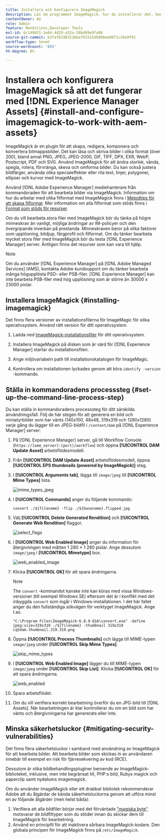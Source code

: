 ```yaml
---
title: Installera och konfigurera ImageMagick
description: Läs om programmet ImageMagick, hur du installerar det, konfigurerar kommandoradsprocessen och använder det för att redigera, skapa och generera miniatyrbilder från bilder.
contentOwner: AG
role: Admin
feature: Renditions,Developer Tools
exl-id: 6c149d31-1e64-4d29-a32a-58bd69e9fa98
source-git-commit: b2faf81983216bef9151548d90ae86f1c26a9f91
workflow-type: tm+mt
source-wordcount: '655'
ht-degree: 0%

---
```


# Installera och konfigurera ImageMagick så att det fungerar med [!DNL Experience Manager Assets] {#install-and-configure-imagemagick-to-work-with-aem-assets}

ImageMagick är en plugin för att skapa, redigera, komponera och konvertera bitmappsbilder. Det kan läsa och skriva bilder i olika format (över 200), bland annat PNG, JPEG, JPEG-2000, GIF, TIFF, DPX, EXR, WebP, Postscript, PDF och SVG. Använd ImageMagick för att ändra storlek, vända, spegla, rotera, förvränga, skeva och omforma bilder. Du kan också justera bildfärger, använda olika specialeffekter eller rita text, linjer, polygoner, ellipser och kurvor med ImageMagick.

Använd [!DNL Adobe Experience Manager] mediehanterare från kommandoraden för att bearbeta bilder via ImageMagick. Information om hur du arbetar med olika filformat med ImageMagick finns i [Metodtips för att skapa filformat](/help/assets/assets-file-format-best-practices.md). Mer information om alla filformat som stöds finns i [Format som stöds för resurser](/help/assets/assets-formats.md).

Om du vill bearbeta stora filer med ImageMagick bör du tänka på högre minneskrav än vanligt, möjliga ändringar av IM-policyer och den övergripande inverkan på prestanda. Minneskraven beror på olika faktorer som upplösning, bitdjup, färgprofil och filformat. Om du tänker bearbeta mycket stora filer med ImageMagick bör du testa [!DNL Experience Manager] server. Äntligen finns det resurser som kan vara till hjälp.

>[!NOTE]
>
>Om du använder [!DNL Experience Manager] på [!DNL Adobe Managed Services] (AMS), kontakta Adobe kundsupport om du tänker bearbeta många högupplösta PSD- eller PSB-filer. [!DNL Experience Manager] kan inte bearbeta PSB-filer med hög upplösning som är större än 30000 x 23000 pixlar.

## Installera ImageMagick {#installing-imagemagick}

Det finns flera versioner av installationsfilerna för ImageMagic för olika operativsystem. Använd rätt version för ditt operativsystem.

1. Ladda ned [ImageMagick-installationsfiler](https://www.imagemagick.org/script/download.php) för ditt operativsystem.
1. Installera ImageMagick på disken som är värd för [!DNL Experience Manager] startar du installationsfilen.

1. Ange miljövariabeln path till installationskatalogen för ImageMagic.
1. Kontrollera om installationen lyckades genom att köra `identify -version` -kommando.

## Ställa in kommandoradens processsteg {#set-up-the-command-line-process-step}

Du kan ställa in kommandoradens processsteg för ditt särskilda användningsfall. Följ de här stegen för att generera en bild och miniatyrbilder som har vänts (140x100, 48x48, 319x319 och 1280x1280) varje gång du lägger till en JPEG-bildfil i `/content/dam` på [!DNL Experience Manager] server:

1. På [!DNL Experience Manager] server, gå till Workflow Console (`https://[aem_server]:[port]/workflow`) och öppna **[!UICONTROL DAM Update Asset]** arbetsflödesmodell.
1. Från **[!UICONTROL DAM Update Asset]** arbetsflödesmodell, öppna **[!UICONTROL EPS thumbnails (powered by ImageMagick)]** steg.
1. I **[!UICONTROL Arguments tab]**, lägga till `image/jpeg` till **[!UICONTROL Mime Types]** lista.

   ![mime_types_jpeg](assets/mime_types_jpeg.png)

1. I **[!UICONTROL Commands]** anger du följande kommando:

   `convert ./${filename} -flip ./${basename}.flipped.jpg`

1. Välj **[!UICONTROL Delete Generated Rendition]** och **[!UICONTROL Generate Web Rendition]** flaggor.

   ![select_flags](assets/select_flags.png)

1. I **[!UICONTROL Web Enabled Image]** anger du information för återgivningen med måtten 1 280 × 1 280 pixlar. Ange dessutom `image/jpeg` i **[!UICONTROL Mimetype]** box.

   ![web_enabled_image](assets/web_enabled_image.png)

1. Klicka **[!UICONTROL OK]** för att spara ändringarna.

   >[!NOTE]
   >
   >The `convert` -kommandot kanske inte kan köras med vissa Windows-versioner (till exempel Windows SE) eftersom det är i konflikt med det inbyggda `convert` som ingår i Windows-installationen. I det här fallet anger du den fullständiga sökvägen för verktyget ImageMagick. Ange t.ex.
   >
   >
   >`"C:\Program Files\ImageMagick-6.8.9-Q16\convert.exe" -define jpeg:size=319x319 ./${filename} -thumbnail 319x319 cq5dam.thumbnail.319.319.png`

1. Öppna **[!UICONTROL Process Thumbnails]** och lägga till MIME-typen `image/jpeg` under **[!UICONTROL Skip Mime Types]**.

   ![skip_mime_types](assets/skip_mime_types.png)

1. I **[!UICONTROL Web Enabled Image]** lägger du till MIME-typen `image/jpeg` under **[!UICONTROL Skip List]**. Klicka **[!UICONTROL OK]** för att spara ändringarna.

   ![web_enabled](assets/web_enabled.png)

1. Spara arbetsflödet.

1. Om du vill verifiera korrekt bearbetning överför du en JPG-bild till [!DNL Assets]. När bearbetningen är klar kontrollerar du om en bild som har vänts och återgivningarna har genererats eller inte.

## Minska säkerhetsluckor {#mitigating-security-vulnerabilities}

Det finns flera säkerhetsluckor i samband med användning av ImageMagick för att bearbeta bilder. Att bearbeta bilder som skickas in av användaren innebär till exempel en risk för fjärrexekvering av kod (RCE).

Dessutom är olika bildbehandlingspluginer beroende av ImageMagick-biblioteket, inklusive, men inte begränsat till, PHP:s bild, Rubys magick och paperclip samt nydatums imagemagick.

Om du använder ImageMagick eller ett drabbat bibliotek rekommenderar Adobe att du åtgärdar de kända säkerhetsluckorna genom att utföra minst en av följande åtgärder (men helst båda):

1. Verifiera att alla bildfiler börjar med det förväntade [&quot;magiska byte&quot;](https://en.wikipedia.org/wiki/List_of_file_signatures) motsvarar de bildfiltyper som du stöder innan du skickar dem till ImageMagick för bearbetning.
1. Använd en principfil för att inaktivera sårbara ImageMagick-kodare. Den globala principen för ImageMagick finns på `/etc/ImageMagick`.
